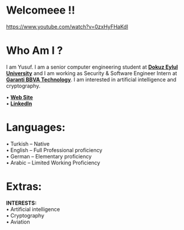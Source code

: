 # Welcomeee !!
https://www.youtube.com/watch?v=0zxHyFHaKdI

# Who Am I ?

 I am Yusuf. I am a senior computer engineering student at [**Dokuz Eylul University**](https://www.deu.edu.tr/) and I am working as Security & Software Engineer Intern at [**Garanti BBVA Technology**](https://www.garantibbvateknoloji.com.tr/). I am interested in artificial intelligence and cryptography.

• [**Web Site**](https://gassaloglu.github.io/)\
• [**LinkedIn**](https://www.linkedin.com/in/gassaloglu/)

# Languages:
• Turkish – Native \
• English – Full Professional proficiency \
• German – Elementary proficiency \
• Arabic – Limited Working Proficiency
# Extras: 
**INTERESTS:**\
• Artificial intelligence \
• Cryptography \
• Aviation 




<!--
**gassaloglu/gassaloglu** is a ✨ _special_ ✨ repository because its `README.md` (this file) appears on your GitHub profile.

Here are some ideas to get you started:

- 🔭 I’m currently working on ...
- 🌱 I’m currently learning ...
- 👯 I’m looking to collaborate on ...
- 🤔 I’m looking for help with ...
- 💬 Ask me about ...
- 📫 How to reach me: ...
- 😄 Pronouns: ...
- ⚡ Fun fact: ...
-->
